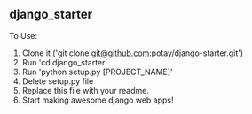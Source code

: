 django_starter
--------------

To Use:
1. Clone it ('git clone git@github.com:potay/django-starter.git')
2. Run 'cd django_starter'
3. Run 'python setup.py [PROJECT_NAME]'
4. Delete setup.py file
5. Replace this file with your readme.
6. Start making awesome django web apps!
